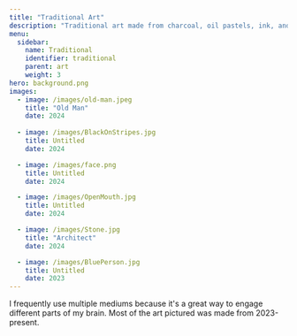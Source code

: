 ```yaml
---
title: "Traditional Art"
description: "Traditional art made from charcoal, oil pastels, ink, and more"
menu:
  sidebar:
    name: Traditional
    identifier: traditional
    parent: art
    weight: 3
hero: background.png
images:
  - image: /images/old-man.jpeg
    title: "Old Man"
    date: 2024
    
  - image: /images/BlackOnStripes.jpg
    title: Untitled
    date: 2024

  - image: /images/face.png
    title: Untitled
    date: 2024

  - image: /images/OpenMouth.jpg
    title: Untitled
    date: 2024

  - image: /images/Stone.jpg
    title: "Architect"
    date: 2024

  - image: /images/BluePerson.jpg
    title: Untitled
    date: 2023
---
```


I frequently use multiple mediums because it's a great way to engage different parts of my brain. Most of the art pictured was made from 2023-present. 
